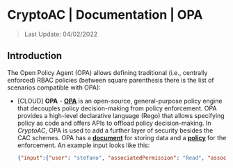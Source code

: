 # CryptoAC | Documentation | OPA

> Last Update: 04/02/2022

## Introduction

The Open Policy Agent (OPA) allows defining traditional (i.e., centrally enforced) RBAC policies (between square parenthesis there is the list of scenarios compatible with OPA):
* [CLOUD] **OPA** - [**OPA**](https://www.openpolicyagent.org/) is an open-source, general-purpose policy engine that decouples policy decision-making from policy enforcement. OPA provides a high-level declarative language (Rego) that allows specifying policy as code and offers APIs to offload policy decision-making. In *CryptoAC*, OPA is used to add a further layer of security besides the CAC schemes. OPA has a [**document**](./OPARBACDocumentExample.json) for storing data and a [**policy**](./OPARBACPolicy.rego) for the enforcement. An example input looks like this:

    ```json
    {"input":{"user": "stefano", "associatedPermission": "Read", "associatedFile":"exam"}}
    ```